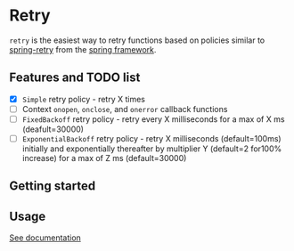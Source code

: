 # Retry 
`retry` is the easiest way to retry functions based on policies similar to [spring-retry](https://github.com/spring-projects/spring-retry) from the [spring framework](https://spring.io/).

## Features and TODO list

- [x] `Simple` retry policy - retry X times
- [ ] Context `onopen`, `onclose`, and `onerror` callback functions
- [ ] `FixedBackoff` retry policy - retry every X milliseconds for a max of X ms (deafult=30000)
- [ ] `ExponentialBackoff` retry policy - retry X milliseconds (default=100ms) initially and exponentially thereafter by multiplier Y (default=2 for100% increase) for a max of Z ms (default=30000) 

## Getting started


## Usage
[See documentation](#)

